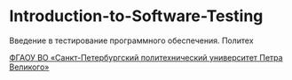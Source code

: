 # Introduction-to-Software-Testing
Введение в тестирование программного обеспечения. Политех

[ФГАОУ ВО «Санкт-Петербургский политехнический университет Петра Великого»](https://www.spbstu.ru/)
